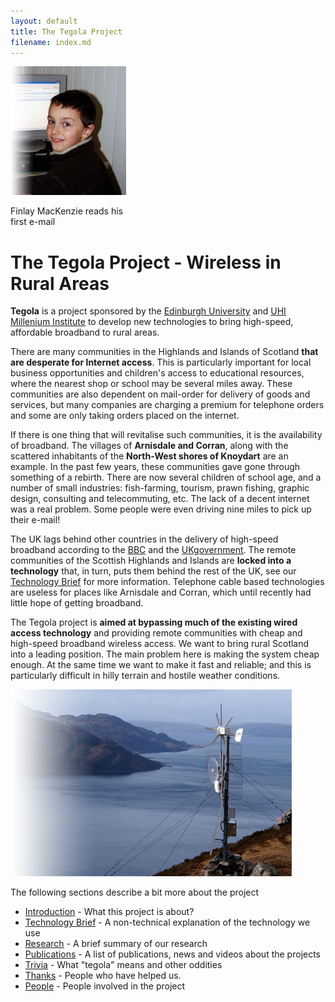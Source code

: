 ```yaml
---
layout: default
title: The Tegola Project
filename: index.md
---
```


<div class="image-frame image-float-right"> 
  <div class="image-inner" style="width: 187px;">
     <img src="/media/finlay.jpg" alt="Finlay Mackenzie" />
     <p>Finlay MacKenzie reads his first e-mail</p>
  </div>
</div>

The Tegola Project - Wireless in Rural Areas
============================================

**Tegola** is a project sponsored by the
[Edinburgh University](http://www.ed.ac.uk) and 
[UHI Millenium Institute](http://www.uhi.ac.uk/) to develop new
technologies to bring high-speed, affordable broadband to rural areas.

There are many communities in the Highlands and Islands of Scotland
**that are desperate for Internet access**. This is particularly
important for local business opportunities and children's access to
educational resources, where the nearest shop or school may be several
miles away. These communities are also dependent on mail-order for
delivery of goods and services, but many companies are charging a
premium for telephone orders and some are only taking orders placed on
the internet.

If there is one thing that will revitalise such communities, it is the
availability of broadband.  The villages of **Arnisdale and
Corran**, along with the scattered inhabitants of the **North-West
shores of Knoydart** are an example.  In the past few years, these
communities gave gone through something of a rebirth.  There are now
several children of school age, and a number of small industries:
fish-farming, tourism, prawn fishing, graphic design, consulting and
telecommuting, etc.  The lack of a decent internet was a real
problem. Some people were even driving nine miles to pick up their
e-mail!

The UK lags behind other countries in the delivery of high-speed
broadband according to the
[BBC](http://news.bbc.co.uk/1/hi/technology/2313239.stm) and the
[UKgovernment](http://www.vnunet.com/vnunet/news/2199013/uk-falling-behind-broadband).
The remote communities of the Scottish Highlands and Islands are
**locked into a technology** that, in turn, puts them behind the rest
of the UK, see our [Technology Brief] for more information.
Telephone cable based technologies are useless for places like
Arnisdale and Corran, which until recently had little hope of getting
broadband.

The Tegola project is **aimed at bypassing much of the existing wired
access technology** and providing remote communities with cheap and
high-speed broadband wireless access. We want to bring rural Scotland
into a leading position.  The main problem here is making the system
cheap enough.  At the same time we want to make it fast and reliable;
and this is particularly difficult in hilly terrain and hostile
weather conditions.

<div class="image-float-right"> 
  <img src="/media/mast-example.png" alt="Mast Example" />
</div>

The following sections describe a bit more about the project

* [Introduction] - What this project is about?
* [Technology Brief] - A non-technical explanation of the technology we use
* [Research] - A brief summary of our research
* [Publications] - A list of publications, news and videos about the projects
* [Trivia] - What "tegola" means and other oddities
* [Thanks] - People who have helped us.
* [People] - People involved in the project

[Introduction]: intro.html
[Technology Brief]: technology.html
[Research]: research.html
[Publications]: publications.html
[Trivia]: trivia.html
[Thanks]: thanks.html
[People]: people.html
